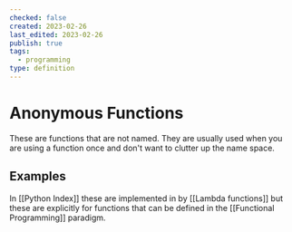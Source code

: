 ```yaml
---
checked: false
created: 2023-02-26
last_edited: 2023-02-26
publish: true
tags:
  - programming
type: definition
---
```

# Anonymous Functions
These are functions that are not named. They are usually used when you are using a function once and don't want to clutter up the name space.

## Examples
In [[Python Index]] these are implemented in by [[Lambda functions]] but these are explicitly for functions that can be defined in the [[Functional Programming]] paradigm.

